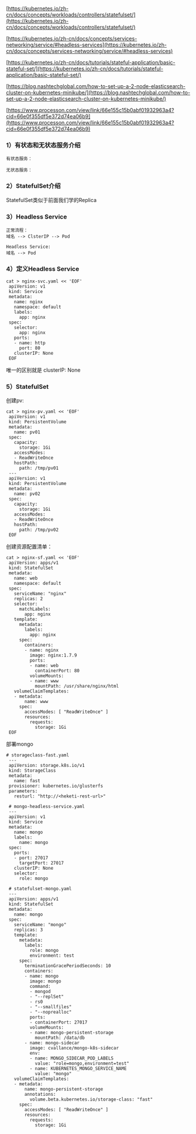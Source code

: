 [https://kubernetes.io/zh-cn/docs/concepts/workloads/controllers/statefulset/](https://kubernetes.io/zh-cn/docs/concepts/workloads/controllers/statefulset/)

[https://kubernetes.io/zh-cn/docs/concepts/services-networking/service/#headless-services](https://kubernetes.io/zh-cn/docs/concepts/services-networking/service/#headless-services)

[https://kubernetes.io/zh-cn/docs/tutorials/stateful-application/basic-stateful-set/](https://kubernetes.io/zh-cn/docs/tutorials/stateful-application/basic-stateful-set/)

[https://blog.nashtechglobal.com/how-to-set-up-a-2-node-elasticsearch-cluster-on-kubernetes-minikube/](https://blog.nashtechglobal.com/how-to-set-up-a-2-node-elasticsearch-cluster-on-kubernetes-minikube/)

[https://www.processon.com/view/link/66e155c15b0abf01932963a4?cid=66e0f355df5e372d74ea06b9](https://www.processon.com/view/link/66e155c15b0abf01932963a4?cid=66e0f355df5e372d74ea06b9)

### 1）有状态和无状态服务介绍

```
有状态服务：

无状态服务：
```

### 2）StatefulSet介绍

StatefulSet类似于前面我们学的Replica

### 3）Headless Service

```
正常流程：
域名 --> ClsterIP --> Pod

Headless Service:
域名 --> Pod
```

### 4）定义Headless Service

```
cat > nginx-svc.yaml << 'EOF'
 apiVersion: v1
 kind: Service
 metadata:
   name: nginx
   namespace: default
   labels:
     app: nginx
 spec:
   selector:
     app: nginx
   ports:
   - name: http
     port: 80
   clusterIP: None    
 EOF
```

唯一的区别就是 clusterIP: None

### 5）StatefulSet

创建pv:

```
cat > nginx-pv.yaml << 'EOF'
 apiVersion: v1
 kind: PersistentVolume
 metadata:
   name: pv01
 spec:
   capacity:
     storage: 1Gi
   accessModes:
   - ReadWriteOnce
   hostPath:
     path: /tmp/pv01
 ---
 apiVersion: v1
 kind: PersistentVolume
 metadata:
   name: pv02
 spec:
   capacity:
     storage: 1Gi
   accessModes:
   - ReadWriteOnce
   hostPath:
     path: /tmp/pv02
 EOF
```

创建资源配置清单：

```
cat > nginx-sf.yaml << 'EOF'
 apiVersion: apps/v1
 kind: StatefulSet
 metadata:
   name: web
   namespace: default
 spec:
   serviceName: "nginx"
   replicas: 2
   selector:
     matchLabels:
       app: nginx
   template:
     metadata:
       labels:
         app: nginx
     spec:
       containers:
       - name: nginx
         image: nginx:1.7.9
         ports:
         - name: web
           containerPort: 80
         volumeMounts:
         - name: www
           mountPath: /usr/share/nginx/html
   volumeClaimTemplates:
   - metadata:
       name: www
     spec:
       accessModes: [ "ReadWriteOnce" ]
       resources:
         requests:
           storage: 1Gi
 EOF
```

部署mongo

```
# storageclass-fast.yaml
 ---
 apiVersion: storage.k8s.io/v1
 kind: StorageClass
 metadata:
   name: fast
 provisioner: kubernetes.io/glusterfs
 parameters:
   resturl: "http://<heketi-rest-url>"
 
 # mongo-headless-service.yaml
 ---
 apiVersion: v1
 kind: Service
 metadata:
   name: mongo
   labels:
     name: mongo
 spec:
   ports:
   - port: 27017
     targetPort: 27017
   clusterIP: None
   selector:
     role: mongo
 
 # statefulset-mongo.yaml
 ---
 apiVersion: apps/v1
 kind: StatefulSet
 metadata:
   name: mongo
 spec:
   serviceName: "mongo"
   replicas: 3
   template:
     metadata:
       labels:
         role: mongo
         environment: test
     spec:
       terminationGracePeriodSeconds: 10
       containers:
       - name: mongo
         image: mongo
         command:
         - mongod
         - "--replSet"
         - rs0
         - "--smallfiles"
         - "--noprealloc"
         ports:
         - containerPort: 27017
         volumeMounts:
         - name: mongo-persistent-storage
           mountPath: /data/db
       - name: mongo-sidecar
         image: cvallance/mongo-k8s-sidecar
         env:
         - name: MONGO_SIDECAR_POD_LABELS
           value: "role=mongo,environment=test"
         - name: KUBERNETES_MONGO_SERVICE_NAME
           value: "mongo"
   volumeClaimTemplates:
   - metadata:
       name: mongo-persistent-storage
       annotations:
         volume.beta.kubernetes.io/storage-class: "fast"
     spec:
       accessModes: [ "ReadWriteOnce" ]
       resources:
         requests:
           storage: 1Gi
```
